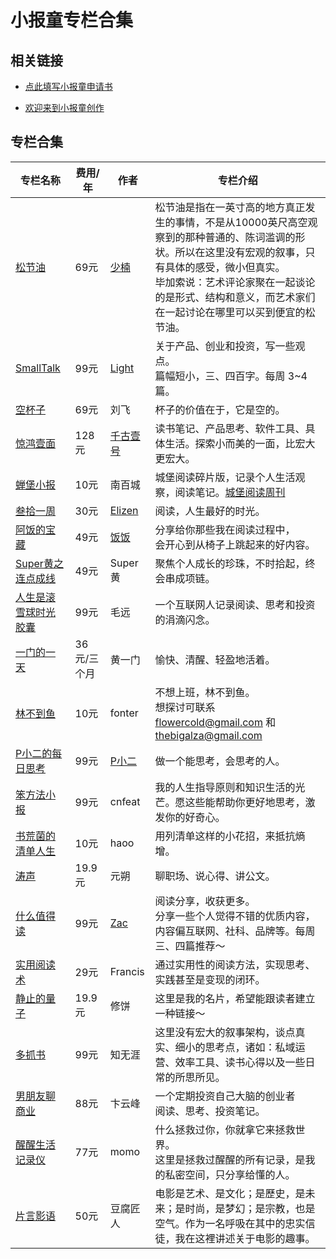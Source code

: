 # 小报童专栏合集



## 相关链接

- [点此填写小报童申请书](https://jinshuju.net/f/x0BtWK)

- [欢迎来到小报童创作](https://pmthinking.notion.site/002eeae3435d4e96b2aaa7920c17ac32)

## 专栏合集

| 专栏名称                                              | 费用/年     | 作者                                                         | 专栏介绍                                                     |
| ----------------------------------------------------- | ----------- | ------------------------------------------------------------ | ------------------------------------------------------------ |
| [松节油](https://xiaobot.net/p/melow)                 | 69元        | [少楠](https://index.pmthinking.com/a601a12335044f349a22caf57f274c27) | 松节油是指在一英寸高的地方真正发生的事情，不是从10000英尺高空观察到的那种普通的、陈词滥调的形状。所以在这里没有宏观的叙事，只有具体的感受，微小但真实。<br />毕加索说：艺术评论家聚在一起谈论的是形式、结构和意义，而艺术家们在一起讨论在哪里可以买到便宜的松节油。 |
| [SmallTalk](https://xiaobot.net/p/smalltalk)          | 99元        | [Light](http://lightory.notion.site/)                        | 关于产品、创业和投资，写一些观点。<br/>篇幅短小，三、四百字。每周 3~4 篇。 |
| [空杯子](https://xiaobot.net/p/emptycup)              | 69元        | 刘飞                                                         | 杯子的价值在于，它是空的。                                   |
| [惊鸿壹面](https://xiaobot.net/p/qianguyihao)         | 128元       | [千古壹号](qianguyihao.com/about)                            | 读书笔记、产品思考、软件工具、具体生活。探索小而美的一面，比宏大更宏大。 |
| [蝉堡小报](https://xiaobot.net/p/cbyd)                | 10元        | 南百城                                                       | 城堡阅读碎片版，记录个人生活观察，阅读笔记。[城堡阅读周刊](https://www.yuque.com/gaohui-bdaa2/chengbao) |
| [叁拾一周](https://xiaobot.net/p/elizenread)          | 30元        | [Elizen](https://elizen.me/)                                 | 阅读，人生最好的时光。                                       |
| [阿饭的宝藏](https://xiaobot.net/p/afanfan)           | 49元        | [饭饭](https://mp.weixin.qq.com/s/yUdtgXF_AHpxebBrPte9pg)    | 分享给你那些我在阅读过程中，<br/>会开心到从椅子上跳起来的好内容。 |
| [Super黄之连点成线](https://xiaobot.net/p/superhuang) | 49元        | Super黄                                                      | 聚焦个人成长的珍珠，不时拾起，终会串成项链。                 |
| [人生是滚雪球时光胶囊](https://xiaobot.net/p/maoyuan) | 99元        | 毛远                                                         | 一个互联网人记录阅读、思考和投资的涓滴闪念。                 |
| [一门的一天](https://xiaobot.net/p/onedoor)           | 36元/三个月 | 黄一门                                                       | 愉快、清醒、轻盈地活着。                                     |
| [林不到鱼](https://xiaobot.net/p/fonter)              | 10元        | fonter                                                       | 不想上班，林不到鱼。<br/>想探讨可联系 flowercold@gmail.com 和 thebigalza@gmail.com |
| [P小二的每日思考](https://xiaobot.net/p/pxiaoer)      | 99元        | [P小二](https://pxiaoer.blog/about/)                         | 做一个能思考，会思考的人。                                   |
| [笨方法小报](https://xiaobot.net/p/hardwaylab)        | 99元        | cnfeat                                                       | 我的人生指导原则和知识生活的光芒。愿这些能帮助你更好地思考，激发你的好奇心。 |
| [书荒菌的清单人生](https://xiaobot.net/p/qingdan)     | 10元        | haoo                                                         | 用列清单这样的小花招，来抵抗熵增。                           |
| [涛声](https://xiaobot.net/p/yyds)                    | 19.9元      | 元朔                                                         | 聊职场、说心得、讲公文。                                     |
| [什么值得读](https://xiaobot.net/p/reading)           | 99元        | [Zac](https://emmmme.com/tags/readingshare/)                 | 阅读分享，收获更多。<br />分享一些个人觉得不错的优质内容，内容偏互联网、社科、品牌等。每周三、四篇推荐～ |
| [实用阅读术](https://xiaobot.net/p/practicalreading)  | 29元        | Francis                                                      | 通过实用性的阅读方法，实现思考、实践甚至是变现的闭环。       |
| [静止的量子](https://xiaobot.net/p/xiubing)           | 19.9元      | 修饼                                                         | 这里是我的名片，希望能跟读者建立一种链接～                   |
| [多抓书](https://xiaobot.net/p/duozhuashu)            | 99元        | 知无涯                                                       | 这里没有宏大的叙事架构，谈点真实、细小的思考点，诸如：私域运营、效率工具、读书心得以及一些日常的所思所见。 |
| [男朋友聊商业](https://xiaobot.net/p/leo)             | 88元        | 卞云峰                                                       | 一个定期投资自己大脑的创业者<br/>阅读、思考、投资笔记。      |
| [醒醒生活记录仪](https://xiaobot.net/p/xing2)         | 77元        | momo                                                         | 什么拯救过你，你就拿它来拯救世界。<br/>这里是拯救过醒醒的所有记录，是我的私密空间，只分享给懂的人。 |
| [片言影语](https://xiaobot.net/p/snapshots)           | 50元        | 豆腐匠人                                                     | 电影是艺术、是文化；是歷史，是未来；是时尚，是梦幻；是宗教，也是空气。作为一名呼吸在其中的忠实信徒，我在这裡讲述关于电影的趣事。 |

